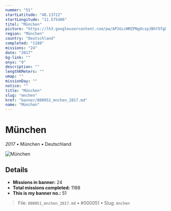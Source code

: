 ```yaml
---
nummer: "51"
startLatitude: "48.13722"
startLongitude: "11.575486"
titel: "München"
picture: "https://lh3.googleusercontent.com/pw/AP1GczNMZPNgOczpJBhY5TgDL9mdcZ83LK8-WAIruteYNfpLBvALe4ZEYiz2eCDgKwzkQfg1A6UTGgDdR3NiMFh1fhEwJ1xpsEZXcEb1Rt9N1l4jcYe40peNtc2I0S6P7qkPtospaXjYJ2-mc4XzKKnluM87OQ=w1060-h629-s-no?authuser=0"
region: "München"
country: "Deutschland"
completed: "1188"
missions: "24"
date: "2017"
bg-link: ""
onyx: "0"
description: ""
lengthKMeters: ""
umap: ""
missionDay: ""
notice: ""
title: "München"
slug: "mnchen"
href: "banner/000051_mnchen_2017.md"
name: "München"
---
```

# München

*2017* • München • Deutschland

![München](https://lh3.googleusercontent.com/pw/AP1GczNMZPNgOczpJBhY5TgDL9mdcZ83LK8-WAIruteYNfpLBvALe4ZEYiz2eCDgKwzkQfg1A6UTGgDdR3NiMFh1fhEwJ1xpsEZXcEb1Rt9N1l4jcYe40peNtc2I0S6P7qkPtospaXjYJ2-mc4XzKKnluM87OQ=w1060-h629-s-no?authuser=0)



## Details

- **Missions in banner:** 24
- **Total missions completed:** 1188
- **This is my banner no.:** 51






> File: `000051_mnchen_2017.md`
> • #000051
> • Slug: `mnchen`
